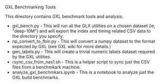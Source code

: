 
GXL Benchmarking Tools

This directory contains GXL benchmark tools and analysis:
* gxl_bench.py - This will run all the GLX utilities on a chosen dataset (ie, "deep-10M")  and will export the index and timing related CSV data to the directory you specify.
* np_convert_to_fbin.py - This will convert a numpy dataset to the format expected by GXL (see GXL wiki for more details.)
* gen_labels.py - This will create a trivial numeric labels dataset required by the GXL utilities. 
* rsync_csv_from_nas1.sh - This is a helper script to sync just the CSV files from a benchmkark machine.
* analyze_gxl_benchmkars.ipynb - This is a notebook to analyze just the GXL build benchmarks.
 

